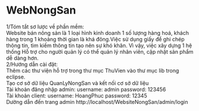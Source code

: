 # WebNongSan
1/Tóm tắt sơ lược về phần mềm: </br> Website bán nông sản là 1 loại hình kinh doanh 1 số lượng hàng hoá, khách hàng trong 1 khoảng thời gian là khá đông.Việc sử dụng giấy để 
ghi chép thông tin, tìm kiếm thông tin tạo nên sự khó khăn. Vì vậy, việc xây dựng 1 hệ thống Hỗ trợ cho người quản lý có thể quản lý nhân viên, cập nhật sản phẩm dễ dàng 
hơn.
</br>
2/Hướng dẫn cài đặt:  </br>
Thêm các thư viện hỗ trợ trong thư mục ThuVien vào thư mục lib trong eclipse. </br>
Tạo cơ sở dữ liệu QuanLyNongSan và kết nối cơ sở dữ liệu </br>
Tài khoản đăng nhập admin: username: admin password: 123456 </br>
Tài khoản client: username: HoangPhuc password: 12345 </br>
Dường dẫn đến trang admin http://localhost/WebsiteNongSan/admin/login 
